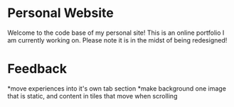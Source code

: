 #  Personal Website

Welcome to the code base of my personal site!  This is an online portfolio I am currently working on.  Please note it is in the midst of being redesigned!


# Feedback
*move experiences into it's own tab section
*make background one image that is static, and content in tiles that move when scrolling
